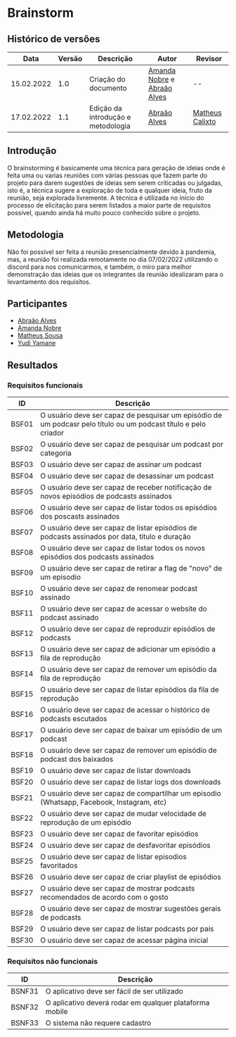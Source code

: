 # Brainstorm

## Histórico de versões
| Data       | Versão | Descrição                          | Autor                      | Revisor |
| ---------- | ------ | ---------------------------------- | -------------------------- | ------- |
| 15.02.2022 | 1.0    | Criação do documento               | [Amanda Nobre](https://github.com/AmandaNbr) e [Abraão Alves](https://github.com/Abraao1231) | --      |
| 17.02.2022 | 1.1    | Edição da introdução e metodologia | [Abraão Alves](https://github.com/Abraao1231) | [Matheus Calixto](https://github.com/matheuscvp) |

## Introdução

O brainstorming é basicamente uma técnica para geração de ideias onde é feita uma ou varias reuniões com várias pessoas que fazem parte do projeto para darem sugestões de ideias sem serem criticadas ou julgadas, isto é, a técnica sugere a exploração de toda e qualquer ideia, fruto da reunião, seja explorada livremente. A técnica é utilizada no início do processo de elicitação para serem listados a maior parte de requisitos possível, quando ainda há muito pouco conhecido sobre o projeto.

## Metodologia

Não foi possível ser feita a reunião presencialmente devido à pandemia, mas, a reunião foi realizada remotamente no dia 07/02/2022 utilizando o discord para nos comunicarmos, e também, o miro para melhor demonstração das ideias que os integrantes da reunião idealizaram para o levantamento dos requisitos.

## Participantes
- [Abraão Alves](https://github.com/Abraao1231) 
- [Amanda Nobre](https://github.com/AmandaNbr)
- [Matheus Sousa](https://github.com/gatotabaco)
- [Yudi Yamane](https://github.com/yudi-azvd)

## Resultados

### Requisitos funcionais

| ID    | Descrição                                                                                                       |
| ----- | --------------------------------------------------------------------------------------------------------------- |
| BSF01 | O usuário deve ser capaz de pesquisar um episódio de um podcasr pelo título ou um podcast título e pelo criador |
| BSF02 | O usuário deve ser capaz de pesquisar um podcast por categoria                                                  |
| BSF03 | O usuário deve ser capaz de assinar um podcast                                                                  |
| BSF04 | O usuário deve ser capaz de desassinar um podcast                                                               |
| BSF05 | O usuário deve ser capaz de receber notificação de novos episódios de podcasts assinados                        |
| BSF06 | O usuário deve ser capaz de listar todos os episódios dos poscasts assinados                                    |
| BSF07 | O usuário deve ser capaz de listar episódios de podcasts assinados por data, titulo e duração                   |
| BSF08 | O usuário deve ser capaz de listar todos os novos episódios dos podcasts assinados                              |
| BSF09 | O usuário deve ser capaz de retirar a flag de "novo" de um episodio                                             |
| BSF10 | O usuário deve ser capaz de renomear podcast assinado                                                           |
| BSF11 | O usuário deve ser capaz de acessar o website do podcast assinado                                               |
| BSF12 | O usuário deve ser capaz de reproduzir episódios de podcasts                                                    |
| BSF13 | O usuário deve ser capaz de adicionar um episódio a fila de reprodução                                          |
| BSF14 | O usuário deve ser capaz de remover um episódio da fila de reprodução                                           |
| BSF15 | O usuário deve ser capaz de listar episódios da fila de reprodução                                              |
| BSF16 | O usuário deve ser capaz de acessar o histórico de podcasts escutados                                           |
| BSF17 | O usuário deve ser capaz de baixar um episódio de um podcast                                                    |
| BSF18 | O usuário deve ser capaz de remover um episódio de podcast dos baixados                                         |
| BSF19 | O usuário deve ser capaz de listar downloads                                                                    |
| BSF20 | O usuário deve ser capaz de listar logs dos downloads                                                           |
| BSF21 | O usuário deve ser capaz de compartilhar um episodio (Whatsapp, Facebook, Instagram, etc)                       |
| BSF22 | O usuário deve ser capaz de mudar velocidade de reprodução de um episódio                                       |
| BSF23 | O usuário deve ser capaz de favoritar episódios                                                                 |
| BSF24 | O usuário deve ser capaz de desfavoritar episódios                                                              |
| BSF25 | O usuário deve ser capaz de listar episodios favoritados                                                        |
| BSF26 | O usuário deve ser capaz de criar playlist de episódios                                                         |
| BSF27 | O usuário deve ser capaz de mostrar podcasts recomendados de acordo com o gosto                                 |
| BSF28 | O usuário deve ser capaz de mostrar sugestões gerais de podcasts                                                |
| BSF29 | O usuário deve ser capaz de listar podcasts por país                                                            |
| BSF30 | O usuário deve ser capaz de acessar página inicial                                                              |

### Requisitos não funcionais

|   ID   | Descrição              | 
|--------|------------------------|
|  BSNF31  | O aplicativo deve ser fácil de ser utilizado |
|  BSNF32  | O aplicativo deverá rodar em qualquer plataforma mobile |
|  BSNF33  | O sistema não requere cadastro |